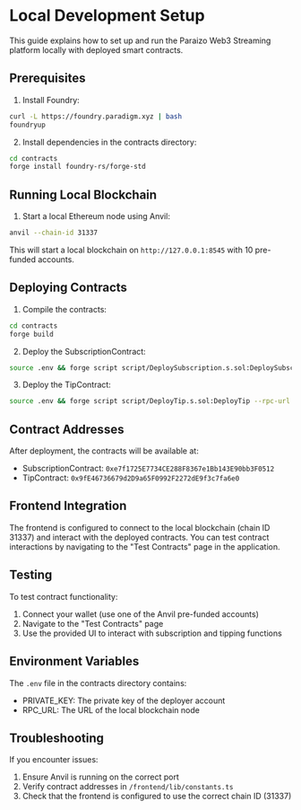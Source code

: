 # Local Development Setup

This guide explains how to set up and run the Paraizo Web3 Streaming platform locally with deployed smart contracts.

## Prerequisites

1. Install Foundry:
```bash
curl -L https://foundry.paradigm.xyz | bash
foundryup
```

2. Install dependencies in the contracts directory:
```bash
cd contracts
forge install foundry-rs/forge-std
```

## Running Local Blockchain

1. Start a local Ethereum node using Anvil:
```bash
anvil --chain-id 31337
```

This will start a local blockchain on `http://127.0.0.1:8545` with 10 pre-funded accounts.

## Deploying Contracts

1. Compile the contracts:
```bash
cd contracts
forge build
```

2. Deploy the SubscriptionContract:
```bash
source .env && forge script script/DeploySubscription.s.sol:DeploySubscription --rpc-url $RPC_URL --broadcast --private-key $PRIVATE_KEY
```

3. Deploy the TipContract:
```bash
source .env && forge script script/DeployTip.s.sol:DeployTip --rpc-url $RPC_URL --broadcast --private-key $PRIVATE_KEY
```

## Contract Addresses

After deployment, the contracts will be available at:
- SubscriptionContract: `0xe7f1725E7734CE288F8367e1Bb143E90bb3F0512`
- TipContract: `0x9fE46736679d2D9a65F0992F2272dE9f3c7fa6e0`

## Frontend Integration

The frontend is configured to connect to the local blockchain (chain ID 31337) and interact with the deployed contracts. You can test contract interactions by navigating to the "Test Contracts" page in the application.

## Testing

To test contract functionality:
1. Connect your wallet (use one of the Anvil pre-funded accounts)
2. Navigate to the "Test Contracts" page
3. Use the provided UI to interact with subscription and tipping functions

## Environment Variables

The `.env` file in the contracts directory contains:
- PRIVATE_KEY: The private key of the deployer account
- RPC_URL: The URL of the local blockchain node

## Troubleshooting

If you encounter issues:
1. Ensure Anvil is running on the correct port
2. Verify contract addresses in `/frontend/lib/constants.ts`
3. Check that the frontend is configured to use the correct chain ID (31337)